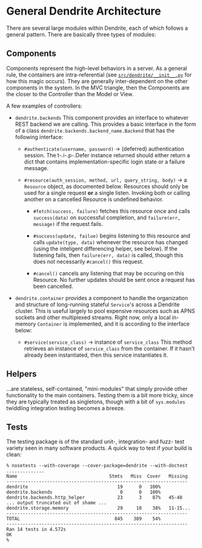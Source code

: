 General Dendrite Architecture
=============================

There are several large modules within Dendrite, each of which follows a general pattern. There are basically three types of modules:

Components
----------

Components represent the high-level behaviors in a server. As a general rule, the containers are intra-referential (see [`src/dendrite/__init__.py`][init0] for how this magic occurs). They are generally inter-dependent on the other components in the system. In the MVC triangle, then the Components are the closer to the Controller than the Model or View.

[init0]: https://github.com/globusonline/dendrite/blob/development/src/dendrite/__init__.py

A few examples of controllers:

* `dendrite.backends` This component provides an interface to whatever REST backend we are calling. This provides a basic interface in the form of a class `dendrite.backends.backend_name.Backend` that has the following interface:
	
	* `#authenticate(username, password)` -> (deferred) authentication session. The t-.i-.p-.Defer instance returned should either return a dict that contains implementation-specific login state or a failure message.
	
	* `#resource(auth_session, method, url, query_string, body)` -> a `Resource` object, as documented below. Resources should only be used for a single request __or__ a single listen. Invoking both or calling another on a cancelled Resource is undefined behavior.
		
		* `#fetch(success, failure)` fetches this resource once and calls `success(data)` on successful completion, and `failure(err, message)` if the request fails.
		
		* `#success(update, failue)` begins listening to this resource and calls `update(type, data)` whenever the resource has changed (using the inteligent differencing helper, see below). If the listening fails, then `failure(err, data)` is called, though this does not necessarily `#cancel()` this request.
		
		* `#cancel()` cancels any listening that may be occuring on this Resource. No further updates should be sent once a request has been cancelled.

* `dendrite.container` provides a component to handle the organization and structure of long-running stateful `Service`'s across a Dendrite cluster. This is useful largely to pool expensive resources such as APNS sockets and other multiplexed streams. Right now, only a local in-memory `Container` is implemented, and it is according to the interface below:
	
	* `#service(service_class)` -> instance of `service_class` This method retrieves an instance of `service_class` from the container. If it hasn't already been instantiated, then this service instantiates it.

Helpers
-------

...are stateless, self-contained, "mini-modules" that simply provide other functionality to the main containers. Testing them is a bit more tricky, since they are typically treated as singletons, though with a bit of `sys.modules` twiddling integration testing becomes a breeze.

Tests
-----

The testing package is of the standard unit-, integration- and fuzz- test variety seen in many software products. A quick way to test if your build is clean:
	
	% nosetests --with-coverage --cover-package=dendrite --with-doctest
	..............
	Name                                  Stmts   Miss  Cover   Missing
	-------------------------------------------------------------------
	dendrite                                 19      0   100%   
	dendrite.backends                         0      0   100%   
	dendrite.backends.http_helper            23      3    87%   45-48
	... output truncated out of shame ...
	dendrite.storage.memory                  29     18    38%   11-15...
	-------------------------------------------------------------------
	TOTAL                                   845    389    54%   
	-------------------------------------------------------------------
	Ran 14 tests in 4.572s
	OK
	% 